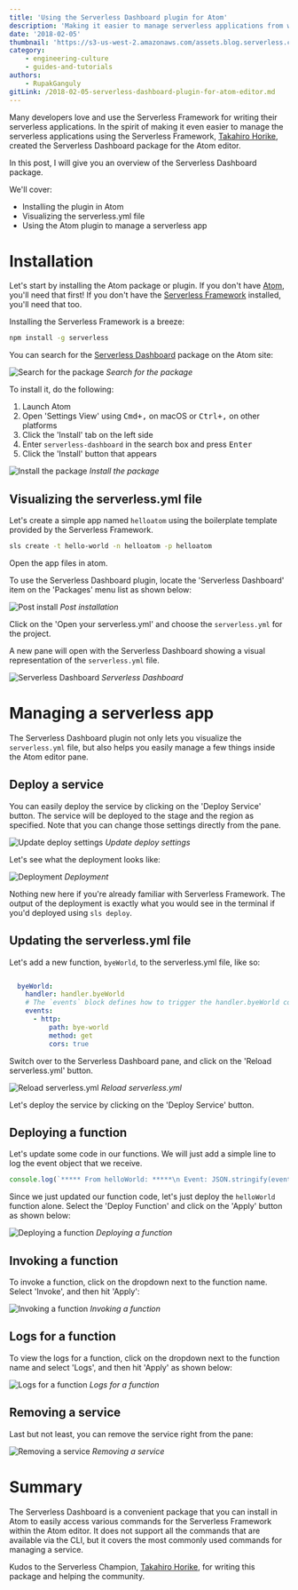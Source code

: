 ```yaml
---
title: 'Using the Serverless Dashboard plugin for Atom'
description: 'Making it easier to manage serverless applications from within the Atom editor'
date: '2018-02-05'
thumbnail: 'https://s3-us-west-2.amazonaws.com/assets.blog.serverless.com/atom-editor-square.jpeg'
category:
    - engineering-culture
    - guides-and-tutorials
authors:
    - RupakGanguly
gitLink: /2018-02-05-serverless-dashboard-plugin-for-atom-editor.md
---
```


Many developers love and use the Serverless Framework for writing their serverless applications. In the spirit of making it even easier to manage the serverless applications using the Serverless Framework, [Takahiro Horike](https://serverless.com/community/champions/takahiro-horike/), created the Serverless Dashboard package for the Atom editor.

In this post, I will give you an overview of the Serverless Dashboard package.

We'll cover:

* Installing the plugin in Atom
* Visualizing the serverless.yml file
* Using the Atom plugin to manage a serverless app

# Installation

Let's start by installing the Atom package or plugin. If you don't have [Atom](https://atom.io/), you'll need that first! If you don't have the [Serverless Framework](https://serverless.com/framework/) installed, you'll need that too.

Installing the Serverless Framework is a breeze:

```bash
npm install -g serverless
```

You can search for the [Serverless Dashboard](https://atom.io/packages/serverless-dashboard) package on the Atom site:

![Search for the package](https://user-images.githubusercontent.com/8188/35174727-676e17c0-fd3e-11e7-91c0-b2ccb53c6117.png)
*Search for the package*

To install it, do the following:

1. Launch Atom
1. Open 'Settings View' using <kbd>Cmd+,</kbd> on macOS or <kbd>Ctrl+,</kbd> on other platforms
1. Click the 'Install' tab on the left side
1. Enter `serverless-dashboard` in the search box and press <kbd>Enter</kbd>
1. Click the 'Install' button that appears

![Install the package](https://user-images.githubusercontent.com/8188/35175208-934451dc-fd40-11e7-8111-f7af675d0d06.png)
*Install the package*

## Visualizing the serverless.yml file

Let's create a simple app named `helloatom` using the boilerplate template provided by the Serverless Framework.

```bash
sls create -t hello-world -n helloatom -p helloatom
```

Open the app files in atom.

To use the Serverless Dashboard plugin, locate the 'Serverless Dashboard' item on the 'Packages' menu list as shown below:

![Post install](https://user-images.githubusercontent.com/8188/35174627-0685b0b2-fd3e-11e7-85f0-a4b83d6b7edb.png)
*Post installation*

Click on the 'Open your serverless.yml' and choose the `serverless.yml` for the project.

A new pane will open with the Serverless Dashboard showing a visual representation of the `serverless.yml` file.

![Serverless Dashboard](https://user-images.githubusercontent.com/8188/35176844-8e8f42a6-fd49-11e7-9bb1-866a9954c2ee.png)
*Serverless Dashboard*

# Managing a serverless app

The Serverless Dashboard plugin not only lets you visualize the `serverless.yml` file, but also helps you easily manage a few things inside the Atom editor pane.

## Deploy a service

You can easily deploy the service by clicking on the 'Deploy Service' button. The service will be deployed to the stage and the region as specified. Note that you can change those settings directly from the pane.

![Update deploy settings](https://user-images.githubusercontent.com/8188/35177082-09db1f7e-fd4b-11e7-8610-01cca5d31f78.png)
*Update deploy settings*

Let's see what the deployment looks like:

![Deployment](https://user-images.githubusercontent.com/8188/35177180-8d13569a-fd4b-11e7-8460-04efaeffa9f1.png)
*Deployment*

Nothing new here if you're already familiar with Serverless Framework. The output of the deployment is exactly what you would see in the terminal if you'd deployed using `sls deploy`.

## Updating the serverless.yml file

Let's add a new function, `byeWorld`, to the serverless.yml file, like so:

```yaml

  byeWorld:
    handler: handler.byeWorld
    # The `events` block defines how to trigger the handler.byeWorld code
    events:
      - http:
          path: bye-world
          method: get
          cors: true
```
Switch over to the Serverless Dashboard pane, and click on the 'Reload serverless.yml' button.

![Reload serverless.yml](https://user-images.githubusercontent.com/8188/35177381-df382e18-fd4c-11e7-85fe-091dc6af5131.png)
*Reload serverless.yml*

Let's deploy the service by clicking on the 'Deploy Service' button.

## Deploying a function

Let's update some code in our functions. We will just add a simple line to log the event object that we receive.

```js
console.log(`***** From helloWorld: *****\n Event: JSON.stringify(event) \n******\n`);
```

Since we just updated our function code, let's just deploy the `helloWorld` function alone. Select the 'Deploy Function' and click on the 'Apply' button as shown below:

![Deploying a function](https://user-images.githubusercontent.com/8188/35177812-f83dd6ac-fd50-11e7-8ca6-e387246bf336.png)
*Deploying a function*

## Invoking a function

To invoke a function, click on the dropdown next to the function name. Select 'Invoke', and then hit 'Apply':

![Invoking a function](https://user-images.githubusercontent.com/8188/35177846-4ac02740-fd51-11e7-8a53-fb3f8803a0e6.png)
*Invoking a function*

## Logs for a function

To view the logs for a function, click on the dropdown next to the function name and select 'Logs', and then hit 'Apply' as shown below:

![Logs for a function](https://user-images.githubusercontent.com/8188/35177865-86666390-fd51-11e7-9c67-0e851dbbf2dd.png)
*Logs for a function*

## Removing a service

Last but not least, you can remove the service right from the pane:

![Removing a service](https://user-images.githubusercontent.com/8188/35177901-e1ca1664-fd51-11e7-838b-ccf3432e901b.png)
*Removing a service*

# Summary

The Serverless Dashboard is a convenient package that you can install in Atom to easily access various commands for the Serverless Framework within the Atom editor. It does not support all the commands that are available via the CLI, but it covers the most commonly used commands for managing a service.

Kudos to the Serverless Champion, [Takahiro Horike](https://serverless.com/community/champions/takahiro-horike/), for writing this package and helping the community.
